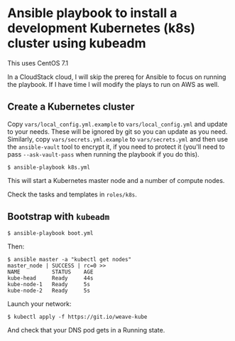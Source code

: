 Ansible playbook to install a development Kubernetes (k8s) cluster using kubeadm
================================================================================

This uses CentOS 7.1

In a CloudStack cloud, I will skip the prereq for Ansible to focus on running the playbook.
If I have time I will modify the plays to run on AWS as well.

Create a Kubernetes cluster
---------------------------

Copy `vars/local_config.yml.example` to `vars/local_config.yml` and
update to your needs. These will be ignored by git so you can update
as you need. Similarly, copy `vars/secrets.yml.example` to `vars/secrets.yml`
and then use the `ansible-vault` tool to encrypt it, if you need to protect
it (you'll need to pass `--ask-vault-pass` when running the playbook if you
do this).

    $ ansible-playbook k8s.yml

This will start a Kubernetes master node and a number of compute nodes.

Check the tasks and templates in `roles/k8s`.

Bootstrap with `kubeadm`
------------------------

    $ ansible-playbook boot.yml

Then:

    $ ansible master -a "kubectl get nodes"
    master_node | SUCCESS | rc=0 >>
    NAME          STATUS    AGE
    kube-head     Ready     44s
    kube-node-1   Ready     5s
    kube-node-2   Ready     5s

Launch your network:

    $ kubectl apply -f https://git.io/weave-kube

And check that your DNS pod gets in a Running state.

